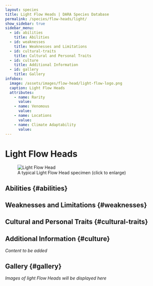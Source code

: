 ```yaml
---
layout: species
title: Light Flow Heads | DARA Species Database
permalink: /species/flow-heads/light/
show_sidebar: true
sidebar_menu:
  - id: abilities
    title: Abilities
  - id: weaknesses
    title: Weaknesses and Limitations
  - id: cultural-traits
    title: Cultural and Personal Traits
  - id: culture
    title: Additional Information
  - id: gallery
    title: Gallery
infobox:
  image: /assets/images/flow-head/light-flow-logo.png
  caption: Light Flow Heads
  attributes:
    - name: Rarity
      value: 
    - name: Venomous
      value: 
    - name: Locations
      value: 
    - name: Climate Adaptability
      value: 
---
```


# Light Flow Heads

<div class="species-image">
  <figure>
    <img src="{{ '/assets/images/light-example-1.png' | relative_url }}" 
         alt="Light Flow Head" 
         class="thumbnail" 
         onclick="openLightbox(this.src, this.alt)">
    <figcaption>A typical Light Flow Head specimen (click to enlarge)</figcaption>
  </figure>
</div>

## Abilities {#abilities}

## Weaknesses and Limitations {#weaknesses}

## Cultural and Personal Traits {#cultural-traits}

## Additional Information {#culture}

*Content to be added*

## Gallery {#gallery}

*Images of light Flow Heads will be displayed here*
